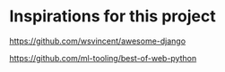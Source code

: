  # Inspirations for this project
https://github.com/wsvincent/awesome-django

https://github.com/ml-tooling/best-of-web-python


